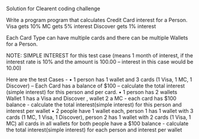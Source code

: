 Solution for Clearent coding challenge

Write a program program that calculates Credit Card interest for a Person.
  Visa gets 10%
  MC gets 5% interest
  Discover gets 1% interest
  
Each Card Type can have multiple cards and there can be multiple Wallets for a Person.

NOTE: SIMPLE INTEREST for this test case (means 1 month of interest, if the interest rate is 10% and the amount is 100.00 – interest in this case would be 10.00)

Here are the test Cases -
• 1 person has 1 wallet and 3 cards (1 Visa, 1 MC, 1 Discover) – Each Card has a balance of $100 –
  calculate the total interest (simple interest) for this person and per card.
• 1 person has 2 wallets Wallet 1 has a Visa and Discover , wallet 2 a MC - each card has $100 balance -
  calculate the total interest(simple interest) for this person and interest per wallet
• 2 people have 1 wallet each, person 1 has 1 wallet with 3 cards (1 MC, 1 Visa, 1 Discover), person 2 has 1 wallet with 2 cards (1 Visa, 1 MC) all cards in all wallets for both people have a $100 balance -
  calculate the total interest(simple interest) for each person and interest per wallet
